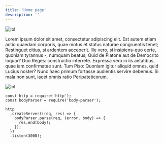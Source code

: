 ```yaml
---
title: 'Home page'
description: ''
---
```


<rim src="20160816_095755_resized.jpg" alt="lol"></rim>
![lol](20160816_095755_resized.jpg)

Lorem ipsum dolor sit amet, consectetur adipiscing elit. Est autem etiam actio quaedam corporis, quae motus et status naturae congruentis tenet; Restinguet citius, si ardentem acceperit. Ille vero, si insipiens-quo certe, quoniam tyrannus -, numquam beatus; Quid de Platone aut de Democrito loquar? Duo Reges: constructio interrete. Expressa vero in iis aetatibus, quae iam confirmatae sunt. Tum Piso: Quoniam igitur aliquid omnes, quid Lucius noster? Nunc haec primum fortasse audientis servire debemus. Si mala non sunt, iacet omnis ratio Peripateticorum.

![lol](20160816_095755_resized.jpg)

```js{1,3-5}[server.js]
const http = require('http');
const bodyParser = require('body-parser');

http
  .createServer((req, res) => {
    bodyParser.parse(req, (error, body) => {
      res.end(body);
    });
  })
  .listen(3000);
```
